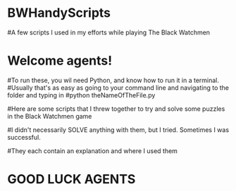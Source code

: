 # BWHandyScripts
#A few scripts I used in my efforts while playing The Black Watchmen

# Welcome agents!

#To run these, you wil need Python, and know how to run it in a terminal.
#Usually that's as easy as going to your command line and navigating to the folder and typing in
#python theNameOfTheFile.py 

#Here are some scripts that I threw together to try and solve some puzzles in the Black Watchmen game

#I didn't necessarily SOLVE anything with them, but I tried. Sometimes I was successful.

#They each contain an explanation and where I used them


# GOOD LUCK AGENTS
